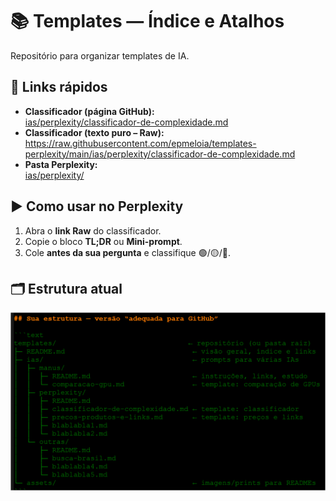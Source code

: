 # 📚 Templates — Índice e Atalhos

Repositório para organizar templates de IA.

## 🔗 Links rápidos
- **Classificador (página GitHub):**  
  [ias/perplexity/classificador-de-complexidade.md](ias/perplexity/classificador-de-complexidade.md)
- **Classificador (texto puro – Raw):**  
  https://raw.githubusercontent.com/epmeloia/templates-perplexity/main/ias/perplexity/classificador-de-complexidade.md
- **Pasta Perplexity:**  
  [ias/perplexity/](ias/perplexity/)

## ▶️ Como usar no Perplexity
1. Abra o **link Raw** do classificador.  
2. Copie o bloco **TL;DR** ou **Mini-prompt**.  
3. Cole **antes da sua pergunta** e classifique 🟢/🟡/🔴.

## 🗂 Estrutura atual

![print Perplexity](assets/print-perplexity.png)
